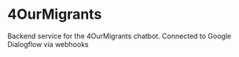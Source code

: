 # 4OurMigrants
Backend service for the 4OurMigrants chatbot. Connected to Google Dialogflow via webhooks


